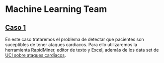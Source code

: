 # Machine Learning Team

## [Caso 1](./caso1/index.md)
En este caso trataremos el problema de detectar que pacientes son suceptibles de tener ataques cardíacos. Para ello utilizaremos la herramienta RapidMiner, editor de texto y Excel, además de los data set de [UCI sobre ataques cardíacos](http://archive.ics.uci.edu/ml/datasets/heart+Disease). 
